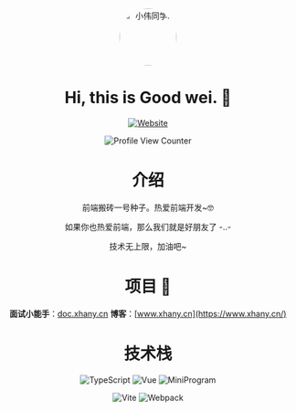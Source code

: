 <div align=center>

<img alt="小伟同学." style="border-radius:50%;" src="https://q1.qlogo.cn/g?b=qq&nk=14929804&s=100" width=100 />

# Hi, this is Good wei. :wave:

<p>

[![Website](https://img.shields.io/badge/personal%20website-xhany.cn-b860ff?logo=html5&logoColor=white&labelColor=red)](https://www.xhany.cn)

</p>

![Profile View Counter](https://komarev.com/ghpvc/?username=linsxw)
 
# 介绍
 
 <div>
  <p>前端搬砖一号种子。热爱前端开发~🤓</p>
  <p>如果你也热爱前端，那么我们就是好朋友了 -..- </p>
  <p>技术无上限，加油吧~</p>
 </div>



 
# 项目 🎉
 **面试小能手**：[doc.xhany.cn](https://doc.xhany.cn/)
 **博客**：[www.xhany.cn](https://www.xhany.cn/)
 
 
 <p>

  
# 技术栈
![TypeScript](https://img.shields.io/badge/-TypeScript-blue?logo=typescript&logoColor=white)
![Vue](https://img.shields.io/badge/-Vue-34495e?logo=vue.js)
![MiniProgram](https://img.shields.io/badge/-MiniProgram-07c160?logo=wechat&logoColor=white)

</p>

<p>

![Vite](https://img.shields.io/badge/-Vite-646cff?logo=vite&logoColor=white)
![Webpack](https://img.shields.io/badge/-Webpack-1a6bac?logo=webpack)

</p>
</div>
